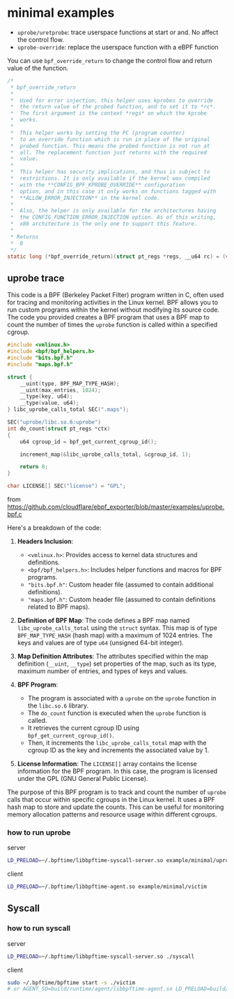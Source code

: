# minimal examples

- `uprobe/uretprobe`: trace userspace functions at start or and. No affect the control flow.
- `uprobe-override`: replace the userspace function with a eBPF function

You can use `bpf_override_return` to change the control flow and return value of the function.

```c
/*
 * bpf_override_return
 *
 *  Used for error injection, this helper uses kprobes to override
 *  the return value of the probed function, and to set it to *rc*.
 *  The first argument is the context *regs* on which the kprobe
 *  works.
 *
 *  This helper works by setting the PC (program counter)
 *  to an override function which is run in place of the original
 *  probed function. This means the probed function is not run at
 *  all. The replacement function just returns with the required
 *  value.
 *
 *  This helper has security implications, and thus is subject to
 *  restrictions. It is only available if the kernel was compiled
 *  with the **CONFIG_BPF_KPROBE_OVERRIDE** configuration
 *  option, and in this case it only works on functions tagged with
 *  **ALLOW_ERROR_INJECTION** in the kernel code.
 *
 *  Also, the helper is only available for the architectures having
 *  the CONFIG_FUNCTION_ERROR_INJECTION option. As of this writing,
 *  x86 architecture is the only one to support this feature.
 *
 * Returns
 *  0
 */
static long (*bpf_override_return)(struct pt_regs *regs, __u64 rc) = (void *) 58;
```

## uprobe trace

This code is a BPF (Berkeley Packet Filter) program written in C, often used for tracing and monitoring activities in the Linux kernel. BPF allows you to run custom programs within the kernel without modifying its source code. The code you provided creates a BPF program that uses a BPF map to count the number of times the `uprobe` function is called within a specified cgroup.

```c
#include <vmlinux.h>
#include <bpf/bpf_helpers.h>
#include "bits.bpf.h"
#include "maps.bpf.h"

struct {
    __uint(type, BPF_MAP_TYPE_HASH);
    __uint(max_entries, 1024);
    __type(key, u64);
    __type(value, u64);
} libc_uprobe_calls_total SEC(".maps");

SEC("uprobe/libc.so.6:uprobe")
int do_count(struct pt_regs *ctx)
{
    u64 cgroup_id = bpf_get_current_cgroup_id();

    increment_map(&libc_uprobe_calls_total, &cgroup_id, 1);

    return 0;
}

char LICENSE[] SEC("license") = "GPL";
```

from <https://github.com/cloudflare/ebpf_exporter/blob/master/examples/uprobe.bpf.c>

Here's a breakdown of the code:

1. **Headers Inclusion**:
   - `<vmlinux.h>`: Provides access to kernel data structures and definitions.
   - `<bpf/bpf_helpers.h>`: Includes helper functions and macros for BPF programs.
   - `"bits.bpf.h"`: Custom header file (assumed to contain additional definitions).
   - `"maps.bpf.h"`: Custom header file (assumed to contain definitions related to BPF maps).

2. **Definition of BPF Map**:
   The code defines a BPF map named `libc_uprobe_calls_total` using the `struct` syntax. This map is of type `BPF_MAP_TYPE_HASH` (hash map) with a maximum of 1024 entries. The keys and values are of type `u64` (unsigned 64-bit integer).

3. **Map Definition Attributes**:
   The attributes specified within the map definition (`__uint`, `__type`) set properties of the map, such as its type, maximum number of entries, and types of keys and values.

4. **BPF Program**:
   - The program is associated with a `uprobe` on the `uprobe` function in the `libc.so.6` library.
   - The `do_count` function is executed when the `uprobe` function is called.
   - It retrieves the current cgroup ID using `bpf_get_current_cgroup_id()`.
   - Then, it increments the `libc_uprobe_calls_total` map with the cgroup ID as the key and increments the associated value by 1.

5. **License Information**:
   The `LICENSE[]` array contains the license information for the BPF program. In this case, the program is licensed under the GPL (GNU General Public License).

The purpose of this BPF program is to track and count the number of `uprobe` calls that occur within specific cgroups in the Linux kernel. It uses a BPF hash map to store and update the counts. This can be useful for monitoring memory allocation patterns and resource usage within different cgroups.

### how to run uprobe

server

```sh
LD_PRELOAD=~/.bpftime/libbpftime-syscall-server.so example/minimal/uprobe
```

client

```sh
LD_PRELOAD=~/.bpftime/libbpftime-agent.so example/minimal/victim
```

## Syscall

### how to run syscall

server

```sh
LD_PRELOAD=~/.bpftime/libbpftime-syscall-server.so ./syscall
```

client

```sh
sudo ~/.bpftime/bpftime start -s ./victim
# or AGENT_SO=build/runtime/agent/libbpftime-agent.so LD_PRELOAD=build/runtime/agent-transformer/libbpftime-agent-transformer.so ./victim
```
